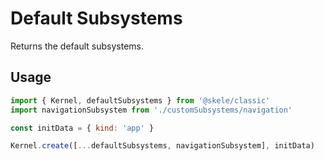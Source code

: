 # Default Subsystems

Returns the default subsystems.

## Usage

```javascript
import { Kernel, defaultSubsystems } from '@skele/classic'
import navigationSubsystem from './customSubsystems/navigation'

const initData = { kind: 'app' }

Kernel.create([...defaultSubsystems, navigationSubsystem], initData)
```
